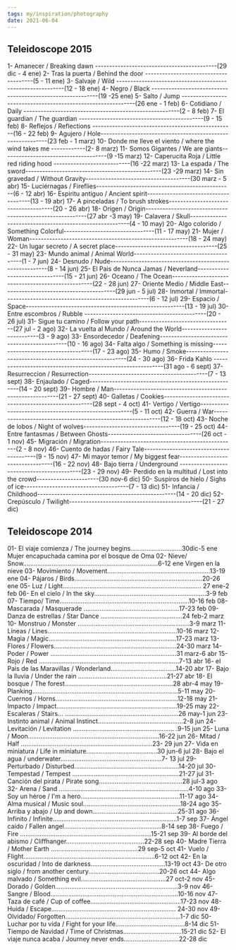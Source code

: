 ```yaml
---
tags: my/inspiration/photography
date: 2021-06-04
---
```

## Teleidoscope 2015

1- Amanecer / Breaking dawn -------------------------------------------(29 dic - 4 ene)
2- Tras la puerta / Behind the door --------------------------------------(5 - 11 ene)
3- Salvaje / Wild -----------------------------------------------------------(12 - 18 ene)
4- Negro / Black -----------------------------------------------------------(19 -25 ene)
5- Salto / Jump -------------------------------------------------------------(26 ene - 1 feb)
6- Cotidiano / Daily -------------------------------------------------------(2 - 8 feb)
7- El guardian / The guardian --------------------------------------------(9 - 15 feb)
8- Reflejos / Reflections --------------------------------------------------(16 - 22 feb)
9- Agujero / Hole-----------------------------------------------------------(23 feb - 1 marz)
10- Donde me lleve el viento / where the wind takes me ------------(2- 8 marz)
11- Somos Gigantes / We are giants-------------------------------------(9 -15 marz)
12- Caperucita Roja / Little red riding hood ---------------------------(16 -22 marz)
13- La espada / The sword------------------------------------------------(23 -29 marz)
14- Sin gravedad / Without Gravity-------------------------------------(30 marz - 5 abr)
15- Luciérnagas / Fireflies------------------------------------------------(6 - 12 abr)
16- Espiritu antiguo / Ancient spirit-------------------------------------(13 - 19 abr)
17- A pinceladas / To brush strokes-------------------------------------(20 - 26 abr)
18- Origen / Origin---------------------------------------------------------(27 abr -3 may)
19- Calavera / Skull--------------------------------------------------------(4 - 10 may)
20- Algo colorido / Something Colorful--------------------------------(11 - 17 may)
21- Mujer / Woman--------------------------------------------------------(18 - 24 may)
22- Un lugar secreto / A secret place------------------------------------(25 - 31 may)
23- Mundo animal / Animal World--------------------------------------(1 - 7 jun)
24- Desnudo / Nude--------------------------------------------------------(8 - 14 jun)
25- El Pais de Nunca Jamas / Neverland-------------------------------(15 - 21 jun)
26- Oceano / The Ocean--------------------------------------------------(22 - 28 jun)
27- Oriente Medio / Middle East----------------------------------------(29 jun - 5 jul)
28- Inmortal / Immortal---------------------------------------------------(6 - 12 jul)
29- Espacio / Space--------------------------------------------------------(13 - 19 jul)
30- Entre escombros / Rubble -------------------------------------------(20 - 26 jul)
31- Sigue tu camino / Follow your path---------------------------------(27 jul - 2 ago)
32- La vuelta al Mundo / Around the World---------------------------(3 - 9 ago)
33- Ensordecedor / Deafening---------------------------------------------(10 - 16 ago)
34- Falta algo / Something is missing-----------------------------------(17 - 23 ago)
35- Humo / Smoke---------------------------------------------------------(24 - 30 ago)
36- Frida Kahlo ------------------------------------------------------------(31 ago - 6 sept)
37- Resurreccion / Resurrection------------------------------------------(7 - 13 sept)
38- Enjaulado / Caged-----------------------------------------------------(14 - 20 sept)
39- Hombre / Man----------------------------------------------------------(21 - 27 sept)
40- Galletas / Cookies-----------------------------------------------------(28 sept - 4 oct)
41- Vertigo / Vertigo------------------------------------------------------(5 - 11 oct)
42- Guerra / War-----------------------------------------------------------(12 - 18 oct)
43- Noche de lobos / Night of wolves----------------------------------(19 - 25 oct)
44- Entre fantasmas / Between Ghosts---------------------------------(26 oct - 1 nov)
45- Migración / Migration------------------------------------------------(2 - 8 nov)
46- Cuento de hadas / Fairy Tale----------------------------------------(9 - 15 nov)
47- Mi mayor temor / My biggest fear---------------------------------(16 - 22 nov)
48- Bajo tierra / Underground -------------------------------------------(23 - 29 nov)
49- Perdido en la multitud / Lost into the crowd----------------------(30 nov-6 dic)
50- Suspiros de hielo / Sighs of ice-------------------------------------(7 - 13 dic)
51- Infancia / Childhood-------------------------------------------------(14 - 20 dic)
52- Crepúsculo / Twilight-----------------------------------------------(21 - 27 dic)

## Teleidoscope 2014

01- El viaje comienza / The journey begins.............................30dic-5 ene
Mujer encapuchada camina por el bosque de Oma
02- Nieve/ Snow............................................................................6-12 ene
Virgen en la nieve
03- Movimiento / Movement..........................................................13-19 ene
04- Pájaros / Birds........................................................................20-26 ene
05- Luz / Light.............................................................................. 27 ene-2 feb
06- En el cielo / In the sky...............................................................3-9 feb
07- Tiempo/ Time.........................................................................10-16 feb
08- Mascarada / Masquerade ......................................................17-23 feb
09- Danza de estrellas / Star Dance ..............................................24 feb-2 marz
10- Monstruo / Monster ...............................................................3-9 marz
11- Líneas / Lines.........................................................................10-16 marz
12- Magia / Magic........................................................................17-23 marz
13- Flores / Flowers.....................................................................24-30 marz
14- Poder / Power .......................................................................31 marz-6 abr
15- Rojo / Red ...............................................................................7-13 abr
16- el Pais de las Maravillas / Wonderland.....................................14-20 abr
17- Bajo la lluvia / Under the rain ..................................................21-27 abr
18- El bosque / The forest.............................................................28 abr-4 may
19- Planking..................................................................................5-11 may
20- Cuernos / Horns.....................................................................12-18 may
21- Impacto / Impact....................................................................19-25 may
22- Escaleras / Stairs... ................................................................26 may-1 jun
23- Instinto animal / Animal Instinct................................................2-8 jun
24- Levitación / Levitation ......................................................... .9-15 jun
25- Luna / Moon..........................................................................16-22 jun
26- Mitad / Half ..........................................................................23- 29 jun
27- Vida en miniatura / Life in miniature........................................30 jun-6 jul
28- Bajo el agua / underwater.........................................................7- 13 jul
29- Perturbado / Disturbed...........................................................14-20 jul
30- Tempestad / Tempest ............................................................21-27 jul
31- Canción del pirata / Pirate song...............................................28 jul-3 ago
32- Arena / Sand .........................................................................4-10 ago
33- Soy un héroe / I'm a hero........................................................11-17 ago
34- Alma musical / Music soul.......................................................18-24 ago
35- Arriba y abajo / Up and down................................................25-31 ago
36- Infinito / Infinite......................................................................1-7 sep
37- Ángel caído / Fallen angel.......................................................8-14 sep
38- Fuego / Fire ..........................................................................15-21 sep
39- Al borde del abismo / Cliffhanger............................................22-28 sep
40- Madre Tierra / Mother Earth .................................................29 sep-5 oct
41- Vuelo / Flight..........................................................................6-12 oct
42- En la oscuridad / Into de darkness..........................................13-19 oct
43- De otro siglo / from another century........................................20-26 oct
44- Algo malvado / Something evil................................................27 oct-2 nov
45- Dorado / Golden.....................................................................3-9 nov
46- Sangre / Blood........................................................................10-16 nov
47- Taza de café / Cup of coffee...................................................17-23 nov
48- Huida / Escape...................................................................... 24-30 nov
49- Olvidado/ Forgotten.................................................................1-7 dic
50- Luchar por tu vida / Fight for your life.......................................8-14 dic
51- Tiempo de Navidad / Time of Christmas.................................15-21 dic
52- El viaje nunca acaba / Journey never ends...............................22-28 dic
